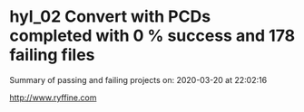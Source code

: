 # hyl_02 Convert with PCDs completed with 0 % success and 178 failing files

Summary of passing and failing projects on: 2020-03-20 at 22:02:16

http://www.ryffine.com
